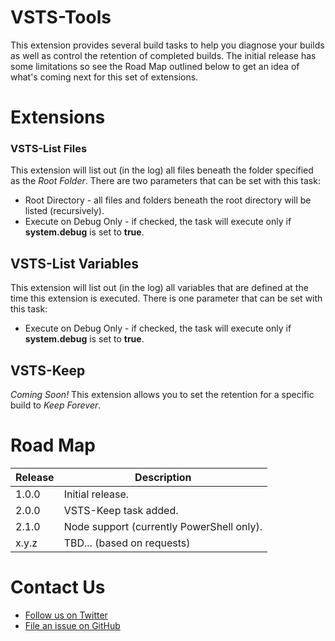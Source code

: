 ﻿# VSTS-Tools
This extension provides several build tasks to help you diagnose your builds as well as control the retention of completed builds. The initial release has some limitations so see the Road Map outlined below to get an idea of what's coming next for this set of extensions.

# Extensions

### VSTS-List Files
This extension will list out (in the log) all files beneath the folder specified as the *Root Folder*. There are two parameters that can be set with this task:

* Root Directory - all files and folders beneath the root directory will be listed (recursively).
* Execute on Debug Only - if checked, the task will execute only if **system.debug** is set to **true**.


## VSTS-List Variables
This extension will list out (in the log) all variables that are defined at the time this extension is executed. There is one parameter that can be set with this task:

* Execute on Debug Only - if checked, the task will execute only if **system.debug** is set to **true**.

## VSTS-Keep
*Coming Soon!* This extension allows you to set the retention for a specific build to *Keep Forever*.

# Road Map
|Release|Description                                |
|-------|-------------------------------------------|
| 1.0.0 | Initial release.                          |
| 2.0.0 | VSTS-Keep task added.                |
| 2.1.0 | Node support (currently PowerShell only). |
| x.y.z | TBD... (based on requests)                |

# Contact Us
* [Follow us on Twitter](https://twitter.com/moonspacelabs)
* [File an issue on GitHub](https://github.com/jbramwell/VSTS-Tools/issues)
